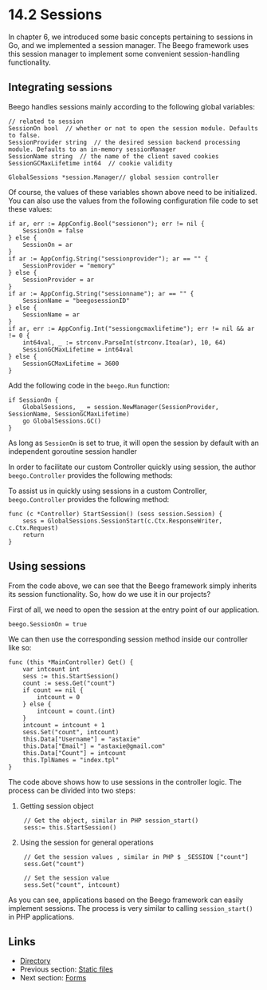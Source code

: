 # 14.2 Sessions

In chapter 6, we introduced some basic concepts pertaining to sessions in Go, and we implemented a session manager. The Beego framework uses this session manager to implement some convenient session-handling functionality. 

## Integrating sessions

Beego handles sessions mainly according to the following global variables:

	// related to session
	SessionOn bool	// whether or not to open the session module. Defaults to false. 
	SessionProvider string	// the desired session backend processing module. Defaults to an in-memory sessionManager 
	SessionName string	// the name of the client saved cookies
	SessionGCMaxLifetime int64	// cookie validity

	GlobalSessions *session.Manager// global session controller

Of course, the values of these variables shown above need to be initialized. You can also use the values from the following configuration file code to set these values:

	if ar, err := AppConfig.Bool("sessionon"); err != nil {
		SessionOn = false
	} else {
		SessionOn = ar
	}
	if ar := AppConfig.String("sessionprovider"); ar == "" {
		SessionProvider = "memory"
	} else {
		SessionProvider = ar
	}
	if ar := AppConfig.String("sessionname"); ar == "" {
		SessionName = "beegosessionID"
	} else {
		SessionName = ar
	}
	if ar, err := AppConfig.Int("sessiongcmaxlifetime"); err != nil && ar != 0 {
		int64val, _ := strconv.ParseInt(strconv.Itoa(ar), 10, 64)
		SessionGCMaxLifetime = int64val
	} else {
		SessionGCMaxLifetime = 3600
	}

Add the following code in the `beego.Run` function:

	if SessionOn {
		GlobalSessions, _ = session.NewManager(SessionProvider, SessionName, SessionGCMaxLifetime)
		go GlobalSessions.GC()
	}

As long as `SessionOn` is set to true, it will open the session by default with an independent goroutine session handler 

In order to facilitate our custom Controller quickly using session, the author `beego.Controller` provides the following methods:

To assist us in quickly using sessions in a custom Controller, `beego.Controller` provides the following method:

	func (c *Controller) StartSession() (sess session.Session) {
		sess = GlobalSessions.SessionStart(c.Ctx.ResponseWriter, c.Ctx.Request)
		return
	}		

## Using sessions 

From the code above, we can see that the Beego framework simply inherits its session functionality. So, how do we use it in our projects?   

First of all, we need to open the session at the entry point of our application. 

	beego.SessionOn = true

We can then use the corresponding session method inside our controller like so: 

	func (this *MainController) Get() {
		var intcount int
		sess := this.StartSession()
		count := sess.Get("count")
		if count == nil {
			intcount = 0
		} else {
			intcount = count.(int)
		}
		intcount = intcount + 1
		sess.Set("count", intcount)
		this.Data["Username"] = "astaxie"
		this.Data["Email"] = "astaxie@gmail.com"
		this.Data["Count"] = intcount
		this.TplNames = "index.tpl"
	}

The code above shows how to use sessions in the controller logic. The process can be divided into two steps: 

1. Getting session object

		// Get the object, similar in PHP session_start()
		sess:= this.StartSession()

2. Using the session for general operations 

		// Get the session values , similar in PHP $ _SESSION ["count"]
		sess.Get("count")
		
		// Set the session value
		sess.Set("count", intcount)

As you can see, applications based on the Beego framework can easily implement sessions. The process is very similar to calling `session_start()` in PHP applications. 

## Links

- [Directory](build-web-application-with-golang-en.md)
- Previous section: [Static files](14.1.md)
- Next section: [Forms](14.3.md)
